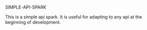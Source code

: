 SIMPLE-API-SPARK

This is a simple api spark. It is useful for adapting to any api at the beginning of development.
